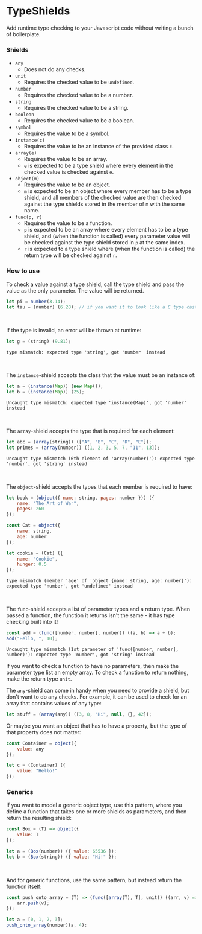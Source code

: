 # TypeShields

Add runtime type checking to your Javascript code without writing a bunch of boilerplate.

### Shields

- `any`
    - Does not do any checks.
- `unit`
    - Requires the checked value to be `undefined`.
- `number`
    - Requires the checked value to be a number.
- `string`
    - Requires the checked value to be a string.
- `boolean`
    - Requires the checked value to be a boolean.
- `symbol`
    - Requires the value to be a symbol.
- `instance(c)`
    - Requires the value to be an instance of the provided class `c`.
- `array(e)`
    - Requires the value to be an array.
    - `e` is expected to be a type shield where every element in the checked value is checked against `e`.
- `object(m)`
    - Requires the value to be an object.
    - `m` is expected to be an object where every member has to be a type shield, and all members of the checked value are then checked against the type shields stored in the member of `m` with the same name.
- `func(p, r)`
    - Requires the value to be a function.
    - `p` is expected to be an array where every element has to be a type shield, and (when the function is called) every parameter value will be checked against the type shield stored in `p` at the same index.
    - `r` is expected to a type shield where (when the function is called) the return type will be checked against `r`.

### How to use

To check a value against a type shield, call the type shield and pass the value as the only parameter. The value will be returned.
```js
let pi = number(3.14);
let tau = (number) (6.28); // if you want it to look like a C type cast
```
<br>

If the type is invalid, an error will be thrown at runtime:
```js
let g = (string) (9.81);
```
```
type mismatch: expected type 'string', got 'number' instead
```
<br>

The `instance`-shield accepts the class that the value must be an instance of:
```js
let a = (instance(Map)) (new Map());
let b = (instance(Map)) (25); 
```
```
Uncaught type mismatch: expected type 'instance(Map)', got 'number' instead
```
<br>

The `array`-shield accepts the type that is required for each element:
```js
let abc = (array(string)) (["A", "B", "C", "D", "E"]);
let primes = (array(number)) ([1, 2, 3, 5, 7, "11", 13]);
```
```
Uncaught type mismatch (6th element of 'array(number)'): expected type 'number', got 'string' instead
```
<br>

The `object`-shield accepts the types that each member is required to have:
```js
let book = (object({ name: string, pages: number })) ({
    name: "The Art of War",
    pages: 260
});

const Cat = object({
    name: string,
    age: number
});

let cookie = (Cat) ({
    name: "Cookie",
    hunger: 0.5
});
```
```
type mismatch (member 'age' of 'object {name: string, age: number}'): expected type 'number', got 'undefined' instead
```
<br>

The `func`-shield accepts a list of parameter types and a return type. When passed a function, the function it returns isn't the same - it has type checking built into it!
```js
const add = (func([number, number], number)) ((a, b) => a + b);
add("Hello, ", 10);
```
```
Uncaught type mismatch (1st parameter of 'func([number, number], number)'): expected type 'number', got 'string' instead
```
If you want to check a function to have no parameters, then make the parameter type list an empty array.
To check a function to return nothing, make the return type `unit`.
<br>

The `any`-shield can come in handy when you need to provide a shield, but don't want to do any checks. For example, it can be used to check for an array that contains values of any type:
```js
let stuff = (array(any)) ([3, 8, "Hi", null, {}, 42]);
```
Or maybe you want an object that has to have a property, but the type of that property does not matter:
```js
const Container = object({
    value: any
});

let c = (Container) ({
    value: "Hello!"
});
```

### Generics

If you want to model a generic object type, use this pattern, where you define a function that takes one or more shields as parameters, and then return the resulting shield:
```js
const Box = (T) => object({
    value: T
});

let a = (Box(number)) ({ value: 65536 });
let b = (Box(string)) ({ value: "Hi!" });
```
<br>

And for generic functions, use the same pattern, but instead return the function itself:
```js
const push_onto_array = (T) => (func([array(T), T], unit)) ((arr, v) => {
    arr.push(v);
});

let a = [0, 1, 2, 3];
push_onto_array(number)(a, 4);
```